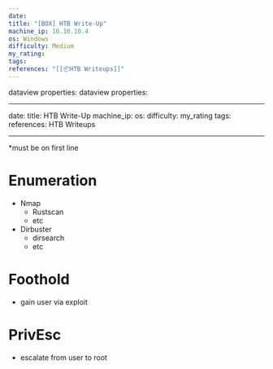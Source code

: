 ```yaml
---
date: 
title: "[BOX] HTB Write-Up"
machine_ip: 10.10.10.4
os: Windows
difficulty: Medium
my_rating: 
tags: 
references: "[[📦HTB Writeups]]"
---
```

dataview properties:
dataview properties:

---
date:
title: HTB Write-Up
machine_ip: 
os: 
difficulty: 
my_rating
tags:
references: HTB Writeups

---


*must be on first line



# Enumeration

- Nmap
	- Rustscan
	- etc
- Dirbuster
	- dirsearch
	- etc


# Foothold
- gain user via exploit


# PrivEsc
- escalate from user to root